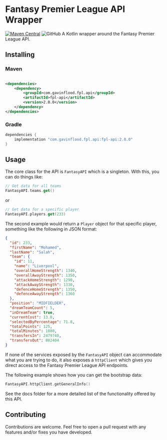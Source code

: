 # Fantasy Premier League API Wrapper

[![Maven Central](https://img.shields.io/maven-central/v/com.gavinflood.fpl.api/fpl-api?style=flat-square&versionSuffix=2.0.0)](https://repo1.maven.org/maven2/com/gavinflood/fpl/api/fpl-api/2.0.0/)
![GitHub](https://img.shields.io/github/license/gavinflud/fpl-api?style=flat-square)
A Kotlin wrapper around the Fantasy Premier League API.

## Installing

### Maven

```xml

<dependencies>
    <dependency>
        <groupId>com.gavinflood.fpl.api</groupId>
        <artifactId>fpl-api</artifactId>
        <version>2.0.0</version>
    </dependency>
</dependencies>
```

### Gradle

```groovy
dependencies {
    implementation "com.gavinflood.fpl.api:fpl-api:2.0.0"
}
```

## Usage

The core class for the API is `FantasyAPI` which is a singleton. With this, you can do things like:

```kotlin
// Get data for all teams
FantasyAPI.teams.get()
```

or

```kotlin
// Get data for a specific player
FantasyAPI.players.get(233)
```

The second example would return a `Player` object for that specific player, something like the following in JSON format:

```json
{
  "id": 233,
  "firstName": "Mohamed",
  "lastName": "Salah",
  "team": {
    "id": 11,
    "name": "Liverpool",
    "overallHomeStrength": 1340,
    "overallAwayStrength": 1350,
    "attackHomeStrength": 1290,
    "attackAwayStrength": 1330,
    "defenceHomeStrength": 1350,
    "defenceAwayStrength": 1360
  },
  "position": "MIDFIELDER",
  "dreamTeamCount": 5,
  "inDreamTeam": true,
  "currentCost": 13.0,
  "selectedByPercentage": 71.8,
  "totalPoints": 125,
  "totalMinutes": 1080,
  "transfersIn": 2479740,
  "transfersOut": 802404
}
```

If none of the services exposed by the `FantasyAPI` object can accommodate what you are trying to do, it also exposes
a `httpClient` which gives you direct access to the Fantasy Premier League API endpoints.

The following example shows how you can get the bootstrap data:

```kotlin
FantasyAPI.httpClient.getGeneralInfo()
```

See the docs folder for a more detailed list of the functionality offered by this API.

## Contributing

Contributions are welcome. Feel free to open a pull request with any features and/or fixes you have developed. 